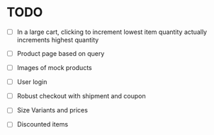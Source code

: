 # TODO

- [ ] In a large cart, clicking to increment lowest item quantity actually increments highest quantity

- [ ] Product page based on query

- [ ] Images of mock products

- [ ] User login

- [ ] Robust checkout with shipment and coupon

- [ ] Size Variants and prices

- [ ] Discounted items
